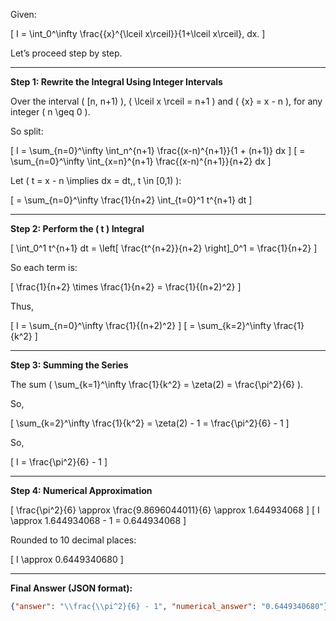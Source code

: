Given:

\[
I = \int_0^\infty \frac{\{x\}^{\lceil x\rceil}}{1+\lceil x\rceil}\, dx.
\]

Let’s proceed step by step.

---

**Step 1: Rewrite the Integral Using Integer Intervals**

Over the interval \( [n, n+1) \), \( \lceil x \rceil = n+1 \) and \( \{x\} = x - n \), for any integer \( n \geq 0 \).

So split:

\[
I = \sum_{n=0}^\infty \int_n^{n+1} \frac{(x-n)^{n+1}}{1 + (n+1)} dx
\]
\[
= \sum_{n=0}^\infty \int_{x=n}^{n+1} \frac{(x-n)^{n+1}}{n+2} dx
\]

Let \( t = x - n \implies dx = dt,\, t \in [0,1) \):

\[
= \sum_{n=0}^\infty \frac{1}{n+2} \int_{t=0}^1 t^{n+1} dt
\]

---

**Step 2: Perform the \( t \) Integral**

\[
\int_0^1 t^{n+1} dt = \left[ \frac{t^{n+2}}{n+2} \right]_0^1 = \frac{1}{n+2}
\]

So each term is:

\[
\frac{1}{n+2} \times \frac{1}{n+2} = \frac{1}{(n+2)^2}
\]

Thus,

\[
I = \sum_{n=0}^\infty \frac{1}{(n+2)^2}
\]
\[
= \sum_{k=2}^\infty \frac{1}{k^2}
\]

---

**Step 3: Summing the Series**

The sum \( \sum_{k=1}^\infty \frac{1}{k^2} = \zeta(2) = \frac{\pi^2}{6} \).

So,

\[
\sum_{k=2}^\infty \frac{1}{k^2} = \zeta(2) - 1 = \frac{\pi^2}{6} - 1
\]

So,

\[
I = \frac{\pi^2}{6} - 1
\]

---

**Step 4: Numerical Approximation**

\[
\frac{\pi^2}{6} \approx \frac{9.8696044011}{6} \approx 1.644934068
\]
\[
I \approx 1.644934068 - 1 = 0.644934068
\]

Rounded to 10 decimal places:

\[
I \approx 0.6449340680
\]

---

**Final Answer (JSON format):**

```json
{"answer": "\\frac{\\pi^2}{6} - 1", "numerical_answer": "0.6449340680"}
```